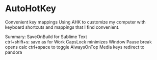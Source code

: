 # AutoHotKey
Convenient key mappings
Using AHK to customize my computer with keyboard shortcuts and mappings that I find convenient.

Summary:
SaveOnBuild for Sublime Text \
ctrl+shift+s: save as for Work
CapsLock minimizes Window
Pause break opens calc
ctrl+space to toggle AlwaysOnTop
Media keys redirect to pandora
